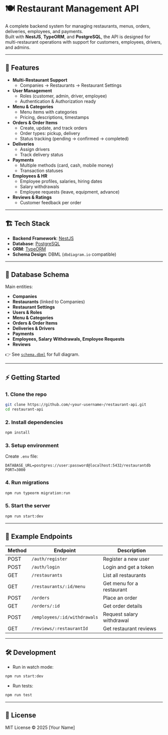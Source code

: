 # 🍽️ Restaurant Management API

A complete backend system for managing restaurants, menus, orders, deliveries, employees, and payments.  
Built with **NestJS**, **TypeORM**, and **PostgreSQL**, the API is designed for multi-restaurant operations with support for customers, employees, drivers, and admins.

---

## 🚀 Features

- **Multi-Restaurant Support**  
  - Companies → Restaurants → Restaurant Settings  
- **User Management**  
  - Roles (customer, admin, driver, employee)  
  - Authentication & Authorization ready  
- **Menu & Categories**  
  - Menu items with categories  
  - Pricing, descriptions, timestamps  
- **Orders & Order Items**  
  - Create, update, and track orders  
  - Order types: pickup, delivery  
  - Status tracking (pending → confirmed → completed)  
- **Deliveries**  
  - Assign drivers  
  - Track delivery status  
- **Payments**  
  - Multiple methods (card, cash, mobile money)  
  - Transaction statuses  
- **Employees & HR**  
  - Employee profiles, salaries, hiring dates  
  - Salary withdrawals  
  - Employee requests (leave, equipment, advance)  
- **Reviews & Ratings**  
  - Customer feedback per order  

---

## 🏗️ Tech Stack

- **Backend Framework**: [NestJS](https://nestjs.com/)  
- **Database**: [PostgreSQL](https://www.postgresql.org/)  
- **ORM**: [TypeORM](https://typeorm.io/)  
- **Schema Design**: DBML (`dbdiagram.io` compatible)  

---

## 📂 Database Schema

Main entities:

- **Companies**
- **Restaurants** (linked to Companies)  
- **Restaurant Settings**  
- **Users & Roles**  
- **Menu & Categories**  
- **Orders & Order Items**  
- **Deliveries & Drivers**  
- **Payments**  
- **Employees, Salary Withdrawals, Employee Requests**  
- **Reviews**

👉 See [`schema.dbml`](./schema.dbml) for full diagram.

---

## ⚡ Getting Started

### 1. Clone the repo
```bash
git clone https://github.com/<your-username>/restaurant-api.git
cd restaurant-api
```

### 2. Install dependencies
```bash
npm install
```

### 3. Setup environment
Create `.env` file:
```env
DATABASE_URL=postgres://user:password@localhost:5432/restaurantdb
PORT=3000
```

### 4. Run migrations
```bash
npm run typeorm migration:run
```

### 5. Start the server
```bash
npm run start:dev
```

---

## 📌 Example Endpoints

| Method | Endpoint                     | Description                  |
|--------|-------------------------------|------------------------------|
| POST   | `/auth/register`              | Register a new user          |
| POST   | `/auth/login`                 | Login and get a token        |
| GET    | `/restaurants`                | List all restaurants         |
| GET    | `/restaurants/:id/menu`       | Get menu for a restaurant    |
| POST   | `/orders`                     | Place an order               |
| GET    | `/orders/:id`                 | Get order details            |
| POST   | `/employees/:id/withdrawals`  | Request salary withdrawal    |
| GET    | `/reviews/:restaurantId`      | Get restaurant reviews       |

---

## 🛠️ Development

- Run in watch mode:
```bash
npm run start:dev
```
- Run tests:
```bash
npm run test
```

---

## 📜 License
MIT License © 2025 [Your Name]
